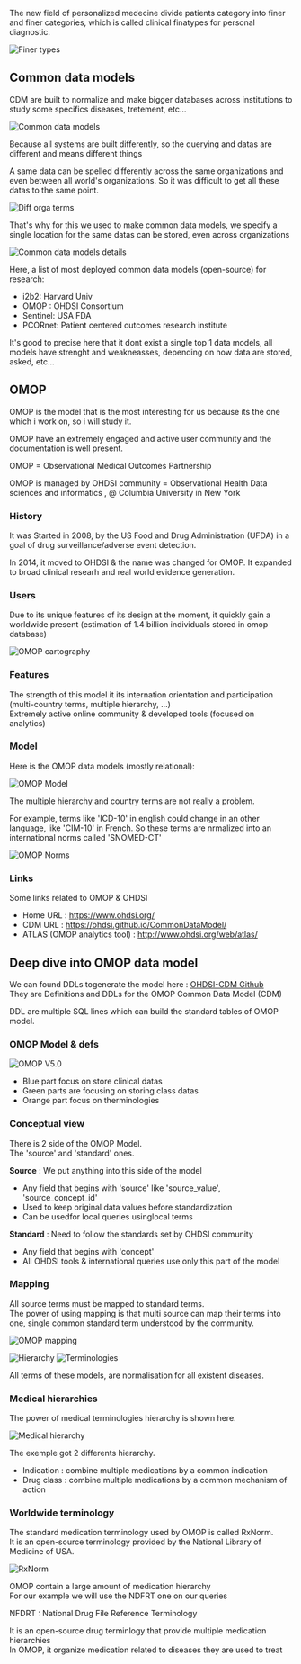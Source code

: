 The new field of personalized medecine divide patients category into finer and finer categories, which is called clinical finatypes for personal diagnostic.

![Finer types](./images/finer-types.png)

## Common data models 

CDM are built to normalize and make bigger databases across institutions to study some specifics diseases, tretement, etc...

![Common data models](./images/common-data-models.png)

Because all systems are built differently, so the querying and datas are different and means different things

A same data can be spelled differently across the same organizations and even between all world's organizations. So it was difficult to get all these datas to the same point.

![Diff orga terms](./images/diff-orga-terms.png)

That's why for this we used to make common data models, we specify a single location for the same datas can be stored, even across organizations  

![Common data models details](./images/common-data-models-details.png)

Here, a list of most deployed common data models (open-source) for research:  
- i2b2: Harvard Univ  
- OMOP : OHDSI Consortium  
- Sentinel: USA FDA  
- PCORnet: Patient centered outcomes research institute  

It's good to precise here that it dont exist a single top 1 data models, all models have strenght and weakneasses, depending on how data are stored, asked, etc...  

## OMOP

OMOP is the model that is the most interesting for us because its the one which i work on, so i will study it.

OMOP have an extremely engaged and active user community and the documentation is well present.

OMOP = Observational Medical Outcomes Partnership  

OMOP is managed by OHDSI community = Observational Health Data sciences and informatics  , @ Columbia University in New York

### History

It was Started in 2008, by the US Food and Drug Administration (UFDA) in a goal of drug surveillance/adverse event detection.  

In 2014, it moved to OHDSI & the name was changed for OMOP.
It expanded to broad clinical researh and real world evidence generation.  

### Users

Due to its unique features of its design at the moment, it quickly gain a worldwide present (estimation of 1.4 billion individuals stored in omop database)  

![OMOP cartography](./images/omop-cartography.png)

### Features 

The strength of this model it its internation orientation and participation (multi-country terms, multiple hierarchy, ...)  
Extremely active online community & developed tools (focused on analytics)  

### Model  

Here is the OMOP data models (mostly relational):  

![OMOP Model](./images/omop-model-clean.png)  

The multiple hierarchy and country terms are not really a problem.  

For example, terms like 'ICD-10' in english could change in an other language, like 'CIM-10' in French. So these terms are nrmalized into an international norms called 'SNOMED-CT'  

![OMOP Norms](./images/omop-normalizations.png)

### Links 

Some links related to OMOP & OHDSI  

- Home URL : https://www.ohdsi.org/
- CDM URL : https://ohdsi.github.io/CommonDataModel/  
- ATLAS (OMOP analytics tool) : http://www.ohdsi.org/web/atlas/

## Deep dive into OMOP data model

We can found DDLs togenerate the model here : [OHDSI-CDM Github](https://github.com/OHDSI/CommonDataModel)  
They are Definitions and DDLs for the OMOP Common Data Model (CDM)  

DDL are multiple SQL lines which can build the standard tables of OMOP model.  

### OMOP Model & defs

![OMOP V5.0](./images/omop-model-clean.png)

- Blue part focus on store clinical datas  
- Green parts are focusing on storing class datas  
- Orange part focus on therminologies  

### Conceptual view  

There is 2 side of the OMOP Model.  
The 'source' and 'standard' ones.  

**Source** : We put anything into this side of the model  
- Any field that begins with 'source' like 'source_value', 'source_concept_id'
- Used to keep original data values before standardization 
- Can be usedfor local queries usinglocal terms  

**Standard** : Need to follow the standards set by OHDSI community  
- Any field that begins with 'concept'  
- All OHDSI tools & international queries use only this part of the model  

### Mapping

All source terms must be mapped to standard terms.  
The power of using mapping is that multi source can map their terms into one, single common standard term understood by the community.  

![OMOP mapping](./images/omop-mapping.png)



![Hierarchy](./images/omop-disease-hierarchy.png) 
![Terminologies](./images/omop-concept-hierarchy.png)

All terms of these models, are normalisation for all existent diseases.

### Medical hierarchies  

The power of medical terminologies hierarchy is shown here.  

![Medical hierarchy](./images/medical-terminologies-hierarchy.png)  

The exemple got 2 differents hierarchy.
- Indication : combine multiple medications by a common indication
- Drug class : combine multiple medications by a common mechanism of action  

### Worldwide terminology  

The standard medication terminology used by OMOP is called RxNorm.  
It is an open-source terminology provided by the National Library of Medicine of USA.  

![RxNorm](./images/rxnorm-terminologies.png)  

OMOP contain a large amount of medication hierarchy  
For our example we will use the NDFRT one on our queries  

NFDRT : National Drug File Reference Terminology  

It is an open-source drug terminlogy that provide multiple medication hierarchies  
In OMOP, it organize medication related to diseases they are used to treat